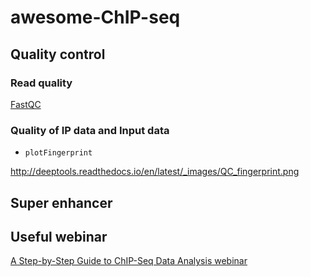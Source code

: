 # awesome-ChIP-seq

## Quality control

### Read quality 

[FastQC](https://www.bioinformatics.babraham.ac.uk/projects/fastqc/)

### Quality of IP data and Input data 

* `plotFingerprint`

http://deeptools.readthedocs.io/en/latest/_images/QC_fingerprint.png

## Super enhancer

## 


## Useful webinar

[A Step-by-Step Guide to ChIP-Seq Data Analysis webinar](http://www.abcam.com/webinars/a-step-by-step-guide-to-chip-seq-data-analysis-webinar)

